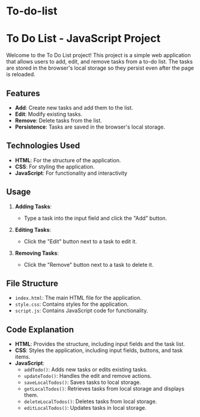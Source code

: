 # To-do-list
# To Do List - JavaScript Project

Welcome to the To Do List project! This project is a simple web application that allows users to add, edit, and remove tasks from a to-do list. The tasks are stored in the browser's local storage so they persist even after the page is reloaded.

## Features

- **Add**: Create new tasks and add them to the list.
- **Edit**: Modify existing tasks.
- **Remove**: Delete tasks from the list.
- **Persistence**: Tasks are saved in the browser's local storage.

## Technologies Used

- **HTML**: For the structure of the application.
- **CSS**: For styling the application.
- **JavaScript**: For functionality and interactivity

## Usage

1. **Adding Tasks**:
    - Type a task into the input field and click the "Add" button.

2. **Editing Tasks**:
    - Click the "Edit" button next to a task to edit it.

3. **Removing Tasks**:
    - Click the "Remove" button next to a task to delete it.

## File Structure

- `index.html`: The main HTML file for the application.
- `style.css`: Contains styles for the application.
- `script.js`: Contains JavaScript code for functionality.

## Code Explanation

- **HTML**: Provides the structure, including input fields and the task list.
- **CSS**: Styles the application, including input fields, buttons, and task items.
- **JavaScript**:
    - `addTodo()`: Adds new tasks or edits existing tasks.
    - `updateTodo()`: Handles the edit and remove actions.
    - `saveLocalTodos()`: Saves tasks to local storage.
    - `getLocalTodos()`: Retrieves tasks from local storage and displays them.
    - `deleteLocalTodos()`: Deletes tasks from local storage.
    - `editLocalTodos()`: Updates tasks in local storage.

